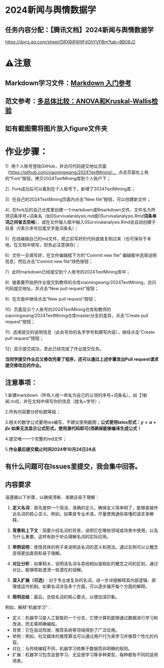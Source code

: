 # 2024新闻与舆情数据学


## 任务内容分配：【腾讯文档】2024新闻与舆情数据学
https://docs.qq.com/sheet/DRXBjRW9FdGhYVFBm?tab=BB08J2

# ⚠️注意


## Markdown学习文件：[Markdown 入门参考](http://xianbai.me/learn-md/index.html)

## 范文参考：[多总体比较：ANOVA和Kruskal-Wallis检验](https://mp.weixin.qq.com/s/4hPKtmN6TpuftZAJFrI2eg)

## 如有截图需将图片放入figure文件夹


# 作业步骤：

1）用个人账号登陆GitHub，并访问代码提交地址页面（https://github.com/xiaoningwang/2024TextMining）， 点击页面右上角的“Fork”按钮，拷贝2024TextMining库到个人账户下；

2）Fork成功后可以看到在个人账号下，新增了2024TextMining库；

3）在自己的2024TextMining页面内点击“New file”按钮，可以创建新文件；

4）在fork后的自己仓库里创建一个markdown或Rmarkdown文件，文件名为所领词条序号+词条名（如0Survivalanalysis.md或0Survivalanalysis.Rmd**词条单词之间省去空格**），或在文件输入框中输入0Survivalanalysis.Rmd会自动创建子目录（0表示序号后面文字是词条名）；

5）在线编辑自己的md文件，把之前写好的代码直接复制过来（也可保存于本地，在文档中填写，但务必注意保存）；

6）文件一旦填写好，在文件编辑框下方的“Commit new file” 编辑框中选填说明信息，然后点击“Commit new file”绿色按钮；

7）此时markdown已经提交到个人账号的2024TextMining库中；

8）接着要开始把作业提交到教师的仓库xiaoningwang/2024TextMining，访问代码提交地址，并点击“New pull request”按钮；

9）在页面中继续点击“New pull request”按钮；

10）页面显示个人账号的2024TextMining仓库和教师的xiaoningwang/2024TextMining仓库master分支的差异，点击“Create pull request”按钮；

11）选填提交的说明信息（此处写你的名字学号和撰写内容），继续点击“Create pull request”按钮；

12）显示提交成功，至此已经完成了作业提交任务。

**当同学提交作业后又修改完善了程序，还可以通过上述步骤发出Pull request请求提交修改后的作业。**

## 注意事项：

1.新建markdown（所有人统一命名为自己的认领的序号+词条名）。如【1新闻.md】，并在文档中填写你的信息（姓名+学号）；

2.所有内容要分好标题等级；

3.相关的数学公式要用tex编写，不建议使用截图；**公式使用latex形式：$y = \alpha + \beta x$ 如果无法显示公式形式，使用源代码即可(须确保能够编译生成公式！**

4.提交唯一一个完整的md文件；

5.**作业最后提交截止时间2024年10月24日24点**

## 有什么问题可在Issues里提交，我会集中回答。

## 内容要求

请遵循以下步骤，以确保清晰、准确且易于理解：

1. **定义名词**：首先提供一个简洁、准确的定义。确保定义简单明了，能够直接传达名词的核心含义。例如，如果是专业术语，尽量使用通俗易懂的语言来解释。

2. **背景和上下文**：简要介绍名词的背景，说明它在哪些领域或场景中使用，以及为什么重要。这样有助于听众理解名词的实际应用。

3. **举例说明**：使用具体的例子来说明该名词的意义和用法。通过实例可以让概念变得更加直观和易于理解。

4. **对比分析**：如果相关，说明该名词与其他相似或相反的概念之间的区别。通过对比，能够帮助澄清一些潜在的误解。

5. **深入扩展（可选）**：对于专业或复杂的名词，进一步详细解释其内部逻辑、原理或运作机制。如果名词涉及多个方面，可以逐步展开每个方面的解释。

6. **简明总结**：最后，总结名词的核心要点，以便加深印象。

例如，解释“机器学习”：
- 定义：机器学习是人工智能的一个分支，它使计算机能够通过数据进行学习和改进，而无需明确编程。
- 背景：它在自动驾驶、推荐系统等领域得到了广泛应用。
- 举例：例如，社交媒体的推荐算法可以通过用户行为来学习并推荐个性化的内容。
- 对比：与传统编程不同，机器学习依赖于数据而非明确的规则。
- 扩展：机器学习包含监督学习、无监督学习等多种类型，每种都有不同的适用场景。
